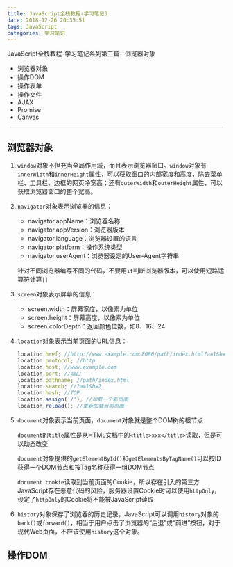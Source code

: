 ```yaml
---
title: JavaScript全栈教程-学习笔记3
date: 2018-12-26 20:35:51
tags: JavaScript
categories: 学习笔记
---
```


JavaScript全栈教程-学习笔记系列第三篇--浏览器对象

* 浏览器对象
* 操作DOM
* 操作表单
* 操作文件
* AJAX
* Promise
* Canvas

------

<!-- more-->

## 浏览器对象

1. `window`对象不但充当全局作用域，而且表示浏览器窗口。`window`对象有`innerWidth`和`innerHeight`属性，可以获取窗口的内部宽度和高度，除去菜单栏、工具栏、边框的网页净宽高；还有`outerWidth`和`outerHeight`属性，可以获取浏览器窗口的整个宽高。

2. `navigator`对象表示浏览器的信息：

   * navigator.appName：浏览器名称
   * navigator.appVersion：浏览器版本
   * navigator.language：浏览器设置的语言
   * navigator.platform：操作系统类型
   * navigator.userAgent：浏览器设定的User-Agent字符串

   针对不同浏览器编写不同的代码，不要用`if`判断浏览器版本，可以使用短路运算符计算`||`

3. `screen`对象表示屏幕的信息：
   * screen.width：屏幕宽度，以像素为单位
   * screen.height：屏幕高度，以像素为单位
   * screen.colorDepth：返回颜色位数，如8、16、24

4. `location`对象表示当前页面的URL信息：

   ```javascript
   location.href; //http://www.example.com:8080/path/index.html?a=1&b=2#TOP
   location.protocol; //http
   location.host; //www.example.com
   location.port; //端口
   location.pathname; //path/index.html
   location.search; //?a=1&b=2
   location.hash; //TOP
   location.assign('/'); //加载一个新页面
   location.reload(); //重新加载当前页面
   ```

5. `document`对象表示当前页面，`document`对象就是整个DOM树的根节点

   `document`的`title`属性是从HTML文档中的`<title>xxx</title>`读取，但是可以动态改变

   `document`对象提供的`getElementById()`和`getElementsByTagName()`可以按ID获得一个DOM节点和按Tag名称获得一组DOM节点

   `document.cookie`读取到当前页面的Cookie，所以存在引入的第三方JavaScript存在恶意代码的风险，服务器设置Cookie时可以使用`httpOnly`，设定了`httpOnly`的Cookie将不能被JavaScript读取

6. `history`对象保存了浏览器的历史记录，JavaScript可以调用`history`对象的`back()`或`forward()`，相当于用户点击了浏览器的“后退”或“前进”按钮，对于现代Web页面，不应该使用`history`这个对象。

## 操作DOM

